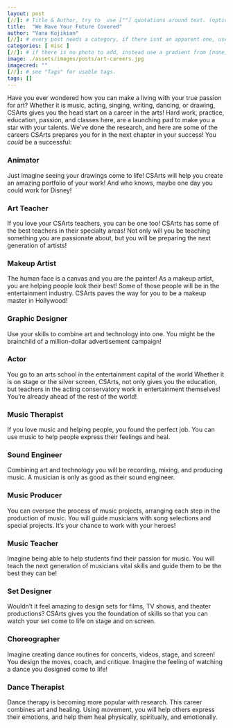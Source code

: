 ```yaml
---
layout: post
[//]: # Title & Author, try to  use [""] quotations around text. (optional, just formality).
title:  "We Have Your Future Covered"
author: "Vana Kojikian"
[//]: # every post needs a category, if there isnt an apparent one, use [misc].
categories: [ misc ]
[//]: # if there is no photo to add, instead use a gradient from [none] folder by picking a number from 1-10. (all gradients are .jpg)
image: ./assets/images/posts/art-careers.jpg
imagecred: ""
[//]: # see "Tags" for usable tags.
tags: []
---
```

Have you ever wondered how you can make a living with your true passion for art? Whether it is music, acting, singing, writing, dancing, or drawing, CSArts gives you the head start on a career in the arts! Hard work, practice, education, passion, and classes here, are a launching pad to make you a star with your talents. We’ve done the research, and here are some of the careers CSArts prepares you for in the next chapter in your success! You *could* be a successful:	

### Animator 

Just imagine seeing your drawings come to life! CSArts will help you create an amazing portfolio of your work! And who knows, maybe one day you could work for Disney!

### Art Teacher 

If you love your CSArts teachers, you can be one too! CSArts has some of the best teachers in their specialty areas! Not only will you be teaching something you are passionate about, but you will be preparing the next generation of artists!

### Makeup Artist

The human face is a canvas and you are the painter! As a makeup artist, you are helping people look their best! Some of those people will be in the entertainment industry. CSArts paves the way for you to be a makeup master in Hollywood!

### Graphic Designer

Use your skills to combine art and technology into one. You might be the brainchild of a million-dollar advertisement campaign!  

### Actor 

You go to an arts school in the entertainment capital of the world  Whether it is on stage or the silver screen, CSArts, not only gives you the education, but teachers in the acting conservatory work in entertainment themselves! You’re already ahead of the rest of the world! 

### Music Therapist

If you love music and helping people, you found the perfect job. You can use music to help people express their feelings and heal. 

### Sound Engineer

Combining art and technology you will be recording, mixing, and producing music. A musician is only as good as their sound engineer.

### Music Producer 

You can oversee the process of music projects, arranging each step in the production of music. You will guide musicians with song selections and special projects. It’s your chance to work with your heroes!

### Music Teacher

Imagine being able to help students find their passion for music. You will teach the next generation of musicians vital skills and guide them to be the best they can be! 

### Set Designer

Wouldn’t it feel amazing to design sets for films, TV shows, and theater productions? CSArts gives you the foundation of skills so that you can watch your set come to life on stage and on screen.

### Choreographer

Imagine creating dance routines for concerts, videos, stage, and screen! You design the moves, coach, and critique. Imagine the feeling of watching a dance you designed come to life!

### Dance Therapist

Dance therapy is becoming more popular with research. This career combines art and healing. Using movement, you will help others express their emotions, and help them heal physically, spiritually, and emotionally.